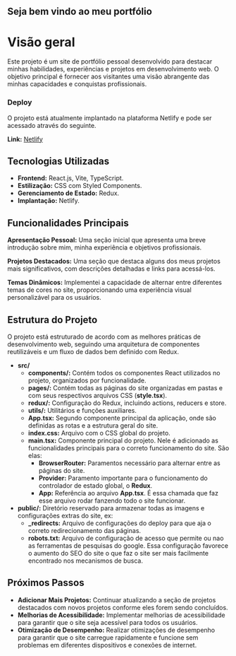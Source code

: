 ## Seja bem vindo ao meu portfólio
# Visão geral
Este projeto é um site de portfólio pessoal desenvolvido para destacar minhas habilidades, experiências e projetos em desenvolvimento web. O objetivo principal é fornecer aos visitantes uma visão abrangente das minhas capacidades e conquistas profissionais.

### Deploy
O projeto está atualmente implantado na plataforma Netlify e pode ser acessado através do seguinte.

**Link:** [Netlify](https://bushidodevlab.netlify.app/)

## Tecnologias Utilizadas

- **Frontend:** React.js, Vite, TypeScript.
- **Estilização:** CSS com Styled Components.
- **Gerenciamento de Estado:** Redux.
- **Implantação:** Netlify.

## Funcionalidades Principais

**Apresentação Pessoal:** Uma seção inicial que apresenta uma breve introdução sobre mim, minha experiência e objetivos profissionais.

**Projetos Destacados:** Uma seção que destaca alguns dos meus projetos mais significativos, com descrições detalhadas e links para acessá-los.

**Temas Dinâmicos:** Implementei a capacidade de alternar entre diferentes temas de cores no site, proporcionando uma experiência visual personalizável para os usuários.

## Estrutura do Projeto

O projeto está estruturado de acordo com as melhores práticas de desenvolvimento web, seguindo uma arquitetura de componentes reutilizáveis e um fluxo de dados bem definido com Redux.

- **src/**
  - **components/:** Contém todos os componentes React utilizados no projeto, organizados por funcionalidade.
  - **pages/:** Contém todas as páginas do site organizadas em pastas e com seus respectivos arquivos CSS (**style.tsx**).
  - **redux/:** Configuração do Redux, incluindo actions, reducers e store.
  - **utils/:** Utilitários e funções auxiliares.
  - **App.tsx:** Segundo componente principal da aplicação, onde são definidas as rotas e a estrutura geral do site.
  - **index.css:** Arquivo com o CSS global do projeto.
  - **main.tsx:** Componente principal do projeto. Nele é adicionado as funcionalidades principais para o correto funcionamento do site. São elas: 
    - **BrowserRouter:** Paramentos necessário para alternar entre as páginas do site.
    - **Provider:** Paramento importante para o funcionamento do controlador de estado global, o **Redux**.
    - **App:** Referência ao arquivo **App.tsx**. É essa chamada que faz esse arquivo rodar fanzendo todo o site funcionar.
- **public/:**
  Diretório reservado para armazenar todas as imagens e configurações extras do site, ex:
  - **_redirects:** Arquivo de configurações do deploy para que aja o correto redirecionamento das páginas.
  - **robots.txt:** Arquivo de configuração de acesso que permite ou nao as ferramentas de pesquisas do google. Essa configuração favorece o aumento do SEO do site o que faz o site ser mais facilmente encontrado nos mecanismos de busca.
## Próximos Passos

 - **Adicionar Mais Projetos:** Continuar atualizando a seção de projetos destacados com novos projetos conforme eles forem sendo concluídos.
 - **Melhorias de Acessibilidade:** Implementar melhorias de acessibilidade para garantir que o site seja acessível para todos os usuários.
 - **Otimização de Desempenho:** Realizar otimizações de desempenho para garantir que o site carregue rapidamente e funcione sem problemas em diferentes dispositivos e conexões de internet.